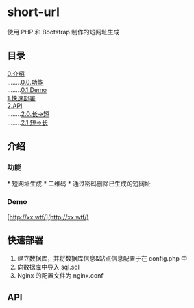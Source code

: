 # short-url
使用 PHP 和 Bootstrap 制作的短网址生成
## 目录
[0.介绍](#0)  
........[0.0.功能](#0.0)   
........[0.1.Demo](#0.1)   
[1.快速部署](#1)   
[2.API](#2)   
........[2.0.长->短](#2.0)   
........[2.1.短->长](#2.1)   

<h2 id="0">介绍</h2>
<h3 id="0.0">功能</h3>
* 短网址生成
* 二维码
* 通过密码删除已生成的短网址

<h3 id="0.1">Demo</h3>

[http://xx.wtf/](http://xx.wtf/)

<h2 id="1">快速部署</h2>

1. 建立数据库，并将数据库信息&站点信息配置于在 config.php 中   
2. 向数据库中导入 sql.sql   
3. Nginx 的配置文件为 nginx.conf   

<h2 id="2">API</h2>
